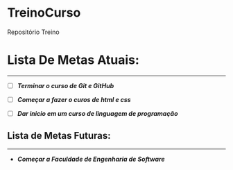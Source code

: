 # TreinoCurso
Repositório Treino

# Lista De Metas Atuais:
***
- [ ] **_Terminar o curso de Git e GitHub_** 

- [ ] **_Começar a fazer o curos de html e css_**

- [ ] **_Dar inicio em um curso de linguagem de programação_**

## Lista de Metas Futuras:
***

-  **_Começar a Faculdade de Engenharia de Software_**
